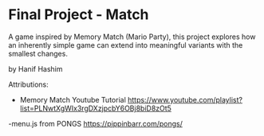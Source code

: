 # Final Project - Match

A game inspired by Memory Match (Mario Party), this project explores how an inherently simple game can extend into meaningful variants with the smallest changes. 

by Hanif Hashim

Attributions: 

- Memory Match Youtube Tutorial
https://www.youtube.com/playlist?list=PLNwtXgWIx3rgDXzjpcbY6OBj8biD8zOt5

-menu.js from PONGS
https://pippinbarr.com/pongs/


